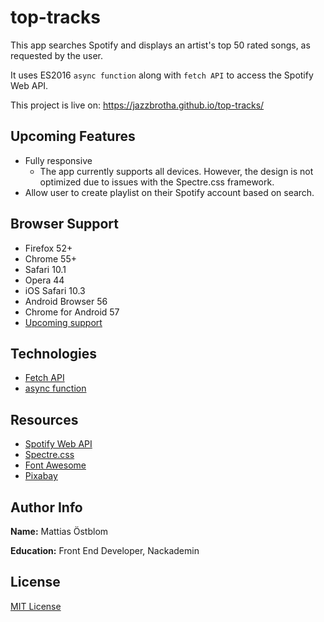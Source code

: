 # top-tracks
This app searches Spotify and displays an artist's top 50 rated songs, as requested by the user.

It uses ES2016 `async function` along with `fetch API` to access the Spotify Web API.

This project is live on: https://jazzbrotha.github.io/top-tracks/

## Upcoming Features
* Fully responsive
    - The app currently supports all devices. However, the design is not optimized due to issues with the Spectre.css framework.
* Allow user to create playlist on their Spotify account based on search.

## Browser Support
* Firefox 52+
* Chrome 55+
* Safari 10.1
* Opera 44
* iOS Safari 10.3
* Android Browser 56
* Chrome for Android 57
* [Upcoming support](http://caniuse.com/#search=async%20functions)

## Technologies
* [Fetch API](https://developer.mozilla.org/en-US/docs/Web/API/Fetch_API)
* [async function](https://developer.mozilla.org/en-US/docs/Web/JavaScript/Reference/Statements/async_function)

## Resources
* [Spotify Web API](https://developer.spotify.com/web-api/)
* [Spectre.css](https://github.com/picturepan2/spectre)
* [Font Awesome](http://fontawesome.io/)
* [Pixabay](https://pixabay.com/)

## Author Info
**Name:** Mattias Östblom

**Education:** Front End Developer, Nackademin

## License
[MIT License](https://github.com/JazzBrotha/top-tracks/blob/master/LICENSE)
